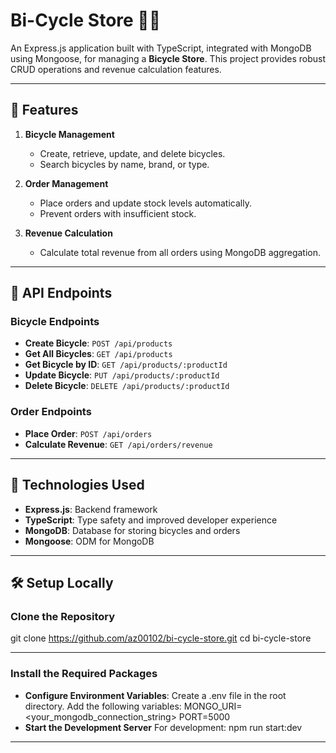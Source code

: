 # Bi-Cycle Store 🚴‍♂️

An Express.js application built with TypeScript, integrated with MongoDB using Mongoose, for managing a **Bicycle Store**. This project provides robust CRUD operations and revenue calculation features.

---

## 🌟 Features

1. **Bicycle Management**
   - Create, retrieve, update, and delete bicycles.
   - Search bicycles by name, brand, or type.

2. **Order Management**
   - Place orders and update stock levels automatically.
   - Prevent orders with insufficient stock.

3. **Revenue Calculation**
   - Calculate total revenue from all orders using MongoDB aggregation.

---

## 📝 API Endpoints

### **Bicycle Endpoints**
- **Create Bicycle**: `POST /api/products`
- **Get All Bicycles**: `GET /api/products`
- **Get Bicycle by ID**: `GET /api/products/:productId`
- **Update Bicycle**: `PUT /api/products/:productId`
- **Delete Bicycle**: `DELETE /api/products/:productId`

### **Order Endpoints**
- **Place Order**: `POST /api/orders`
- **Calculate Revenue**: `GET /api/orders/revenue`

---

## 🚀 Technologies Used

- **Express.js**: Backend framework
- **TypeScript**: Type safety and improved developer experience
- **MongoDB**: Database for storing bicycles and orders
- **Mongoose**: ODM for MongoDB

---

## 🛠️ Setup Locally

### **Clone the Repository**

git clone https://github.com/az00102/bi-cycle-store.git
cd bi-cycle-store

---

### **Install the Required Packages**

- **Configure Environment Variables**:
Create a .env file in the root directory.
Add the following variables:
MONGO_URI=<your_mongodb_connection_string>
PORT=5000
- **Start the Development Server**
For development:
npm run start:dev
---
```bash

